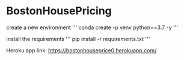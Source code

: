 # BostonHousePricing


create a new environment
'''
conda create -p venv python==3.7 -y
'''

install the requirements
'''
pip install -r requirements.txt 
'''

Heroku app link:  https://bostonhouseprice0.herokuapp.com/
